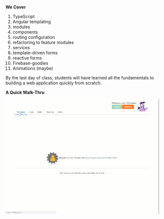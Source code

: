 [preview]: https://github.com/dunlavy/geekwise-academy-angular-gw-reserve/blob/master/src/assets/images/animations_preview.gif

****We Cover****

1. TypeScript
2. Angular templating
3. modules
4. components
5. routing configuration
6. refactoring to feature modules
7. services
8. template-driven forms
9. reactive forms
10. Firebase-goodies
11. Animations (maybe)

By the last day of class, students will have learned all the fundamentals to building a web application quickly from scratch.

****A Quick Walk-Thru****

![preview]


